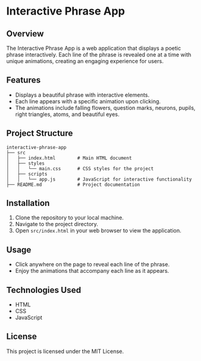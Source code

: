 # Interactive Phrase App

## Overview
The Interactive Phrase App is a web application that displays a poetic phrase interactively. Each line of the phrase is revealed one at a time with unique animations, creating an engaging experience for users.

## Features
- Displays a beautiful phrase with interactive elements.
- Each line appears with a specific animation upon clicking.
- The animations include falling flowers, question marks, neurons, pupils, right triangles, atoms, and beautiful eyes.

## Project Structure
```
interactive-phrase-app
├── src
│   ├── index.html        # Main HTML document
│   ├── styles
│   │   └── main.css      # CSS styles for the project
│   ├── scripts
│   │   └── app.js        # JavaScript for interactive functionality
├── README.md             # Project documentation
```

## Installation
1. Clone the repository to your local machine.
2. Navigate to the project directory.
3. Open `src/index.html` in your web browser to view the application.

## Usage
- Click anywhere on the page to reveal each line of the phrase.
- Enjoy the animations that accompany each line as it appears.

## Technologies Used
- HTML
- CSS
- JavaScript

## License
This project is licensed under the MIT License.